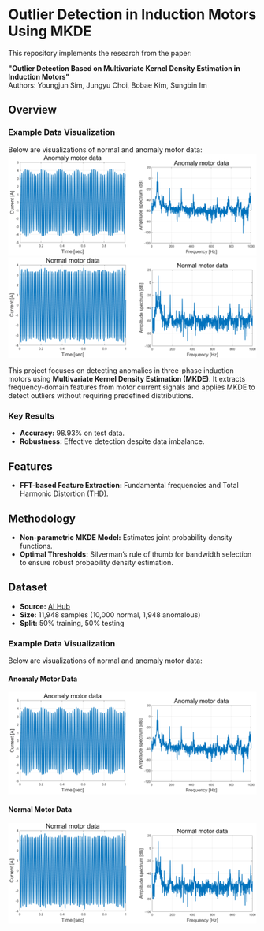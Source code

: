 # Outlier Detection in Induction Motors Using MKDE

This repository implements the research from the paper:

**"Outlier Detection Based on Multivariate Kernel Density Estimation in Induction Motors"**  
Authors: Youngjun Sim, Jungyu Choi, Bobae Kim, Sungbin Im

## Overview

### Example Data Visualization
Below are visualizations of normal and anomaly motor data:
![Anomaly Motor Data](images/anomaly.png)
![Normal Motor Data](images/normal.png)

This project focuses on detecting anomalies in three-phase induction motors using **Multivariate Kernel Density Estimation (MKDE)**. It extracts frequency-domain features from motor current signals and applies MKDE to detect outliers without requiring predefined distributions.

### Key Results
- **Accuracy:** 98.93% on test data.
- **Robustness:** Effective detection despite data imbalance.

## Features
- **FFT-based Feature Extraction:** Fundamental frequencies and Total Harmonic Distortion (THD).

## Methodology
- **Non-parametric MKDE Model:** Estimates joint probability density functions.
- **Optimal Thresholds:** Silverman’s rule of thumb for bandwidth selection to ensure robust probability density estimation.

## Dataset
- **Source:** [AI Hub](https://aihub.or.kr)
- **Size:** 11,948 samples (10,000 normal, 1,948 anomalous)
- **Split:** 50% training, 50% testing

### Example Data Visualization
Below are visualizations of normal and anomaly motor data:

#### Anomaly Motor Data
![Anomaly Motor Data](images/anomaly.png)

#### Normal Motor Data
![Normal Motor Data](images/normal.png)
